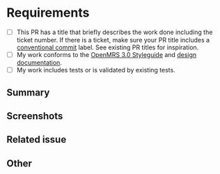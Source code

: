 # Requirements

- [ ] This PR has a title that briefly describes the work done including the ticket number. If there is a ticket, make sure your PR title includes a [conventional commit](https://o3-docs.openmrs.org/docs/frontend-modules/contributing.en-US#contributing-guidelines) label. See existing PR titles for inspiration.
- [ ] My work conforms to the [OpenMRS 3.0 Styleguide](https://om.rs/styleguide) and [design documentation](https://om.rs/o3ui).
- [ ] My work includes tests or is validated by existing tests.

## Summary
<!-- Please describe what problems your PR addresses. -->

## Screenshots
<!-- Required if you are making UI changes. -->

## Related issue
<!-- Paste the link to the Jira ticket here if one exists. -->
<!-- https://issues.openmrs.org/browse/O3- -->

## Other
<!-- Anything not covered above -->
